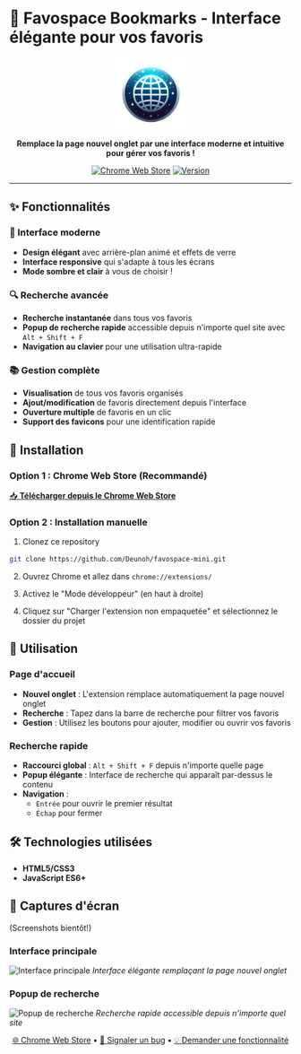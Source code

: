 # 🚀 Favospace Bookmarks - Interface élégante pour vos favoris

<div align="center">
  <img src="logo-fs128.png" alt="Favospace Logo" width="128" height="128">
  
  **Remplace la page nouvel onglet par une interface moderne et intuitive pour gérer vos favoris !**
  
  [![Chrome Web Store](https://img.shields.io/badge/Chrome%20Web%20Store-Download-blue?style=for-the-badge&logo=googlechrome)](https://chromewebstore.google.com/detail/okndjjoacflpnollkahklpbfohdijgoa?utm_source=item-share-cb)
  [![Version](https://img.shields.io/badge/Version-1.6-green?style=for-the-badge)]()
</div>

---

## ✨ Fonctionnalités
### 🎨 Interface moderne
- **Design élégant** avec arrière-plan animé et effets de verre
- **Interface responsive** qui s'adapte à tous les écrans
- **Mode sombre et clair** à vous de choisir !

### 🔍 Recherche avancée
- **Recherche instantanée** dans tous vos favoris
- **Popup de recherche rapide** accessible depuis n'importe quel site avec `Alt + Shift + F`
- **Navigation au clavier** pour une utilisation ultra-rapide

### 📚 Gestion complète
- **Visualisation** de tous vos favoris organisés
- **Ajout/modification** de favoris directement depuis l'interface
- **Ouverture multiple** de favoris en un clic
- **Support des favicons** pour une identification rapide

## 🚀 Installation

### Option 1 : Chrome Web Store (Recommandé)
[📥 **Télécharger depuis le Chrome Web Store**](https://chromewebstore.google.com/detail/okndjjoacflpnollkahklpbfohdijgoa?utm_source=item-share-cb)

### Option 2 : Installation manuelle
1. Clonez ce repository
```bash
git clone https://github.com/Deunoh/favospace-mini.git
```

2. Ouvrez Chrome et allez dans `chrome://extensions/`

3. Activez le "Mode développeur" (en haut à droite)

4. Cliquez sur "Charger l'extension non empaquetée" et sélectionnez le dossier du projet

## 🎯 Utilisation

### Page d'accueil
- **Nouvel onglet** : L'extension remplace automatiquement la page nouvel onglet
- **Recherche** : Tapez dans la barre de recherche pour filtrer vos favoris
- **Gestion** : Utilisez les boutons pour ajouter, modifier ou ouvrir vos favoris

### Recherche rapide
- **Raccourci global** : `Alt + Shift + F` depuis n'importe quelle page
- **Popup élégante** : Interface de recherche qui apparaît par-dessus le contenu
- **Navigation** : 
  - `Entrée` pour ouvrir le premier résultat
  - `Échap` pour fermer

## 🛠️ Technologies utilisées

- **HTML5/CSS3**
- **JavaScript ES6+** 

## 🎨 Captures d'écran

(Screenshots bientôt!)

### Interface principale
![Interface principale](screenshots/main-interface.png)
*Interface élégante remplaçant la page nouvel onglet*

### Popup de recherche
![Popup de recherche](screenshots/search-popup.png)
*Recherche rapide accessible depuis n'importe quel site*


<div align="center">
  
[🌐 Chrome Web Store](https://chromewebstore.google.com/detail/okndjjoacflpnollkahklpbfohdijgoa?utm_source=item-share-cb) • 
[🐛 Signaler un bug](https://github.com/Deunoh/favospace-mini/issues) • 
[💡 Demander une fonctionnalité](https://github.com/Deunoh/favospace-mini/issues)

</div>

